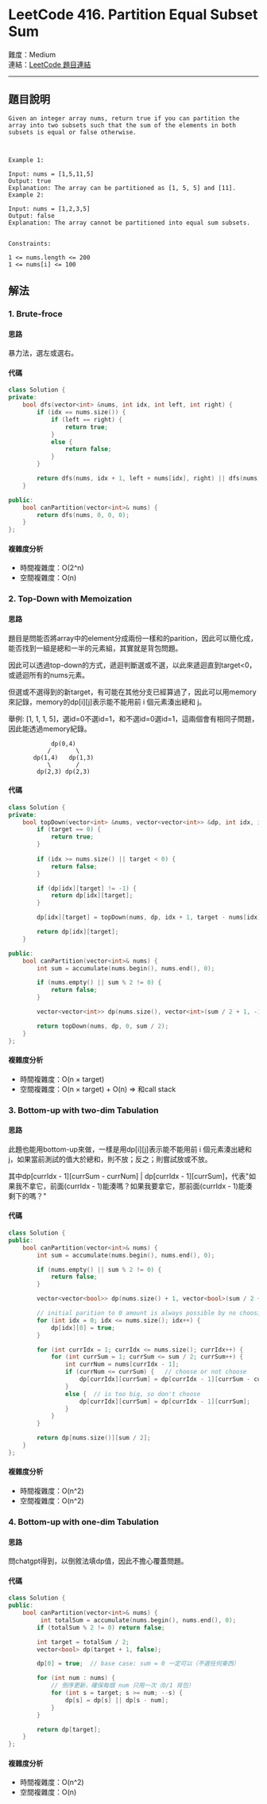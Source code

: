 # LeetCode 416. Partition Equal Subset Sum

難度：Medium  
連結：[LeetCode 題目連結](https://leetcode.com/problems/partition-equal-subset-sum/description/)

---

## 題目說明
    
    Given an integer array nums, return true if you can partition the array into two subsets such that the sum of the elements in both subsets is equal or false otherwise.

 

    Example 1:

    Input: nums = [1,5,11,5]
    Output: true
    Explanation: The array can be partitioned as [1, 5, 5] and [11].
    Example 2:

    Input: nums = [1,2,3,5]
    Output: false
    Explanation: The array cannot be partitioned into equal sum subsets.
    

    Constraints:

    1 <= nums.length <= 200
    1 <= nums[i] <= 100

## 解法
### 1. Brute-froce
#### 思路

暴力法，選左或選右。
   
#### 代碼
```c++
class Solution {
private:
    bool dfs(vector<int> &nums, int idx, int left, int right) {
        if (idx == nums.size()) {
            if (left == right) {
                return true;
            }
            else {
                return false;
            }
        }

        return dfs(nums, idx + 1, left + nums[idx], right) || dfs(nums, idx + 1, left, right + nums[idx]);
    }

public:
    bool canPartition(vector<int>& nums) {
        return dfs(nums, 0, 0, 0);
    }
};
```

#### 複雜度分析

- 時間複雜度：O(2^n)
- 空間複雜度：O(n)

### 2. Top-Down with Memoization
#### 思路

題目是問能否將array中的element分成兩份一樣和的parition，因此可以簡化成，能否找到一組是總和一半的元素組，其實就是背包問題。

因此可以透過top-down的方式，遞迴判斷選或不選，以此來遞迴直到target<0，或遞迴所有的nums元素。

但選或不選得到的新target，有可能在其他分支已經算過了，因此可以用memory來記錄，memory的dp[i][j]表示能不能用前 i 個元素湊出總和 j。

舉例: [1, 1, 1, 5]，選id=0不選id=1，和不選id=0選id=1，這兩個會有相同子問題，因此能透過memory紀錄。

                dp(0,4)
               /       \
           dp(1,4)   dp(1,3)
               \       /
            dp(2,3) dp(2,3)
#### 代碼
```c++
class Solution {
private:
    bool topDown(vector<int> &nums, vector<vector<int>> &dp, int idx, int target) {
        if (target == 0) {
            return true;
        }
        
        if (idx >= nums.size() || target < 0) {
            return false;
        }

        if (dp[idx][target] != -1) {
            return dp[idx][target];
        }

        dp[idx][target] = topDown(nums, dp, idx + 1, target - nums[idx]) || topDown(nums, dp, idx + 1, target);

        return dp[idx][target];
    }

public:
    bool canPartition(vector<int>& nums) {
        int sum = accumulate(nums.begin(), nums.end(), 0);

        if (nums.empty() || sum % 2 != 0) {
            return false;
        }

        vector<vector<int>> dp(nums.size(), vector<int>(sum / 2 + 1, -1));

        return topDown(nums, dp, 0, sum / 2);
    }
};
```

#### 複雜度分析

- 時間複雜度：O(n × target)
- 空間複雜度：O(n × target) + O(n) => 和call stack

### 3. Bottom-up with two-dim Tabulation
#### 思路

此題也能用bottom-up來做，一樣是用dp[i][j]表示能不能用前 i 個元素湊出總和 j，如果當前測試的值大於總和，則不放；反之；則嘗試放或不放。

其中dp[currIdx - 1][currSum - currNum] | dp[currIdx - 1][currSum]，代表"如果我不拿它，前面(currIdx - 1)能湊嗎？如果我要拿它，那前面(currIdx - 1)能湊剩下的嗎？"
   
#### 代碼
```c++
class Solution {
public:
    bool canPartition(vector<int>& nums) {
        int sum = accumulate(nums.begin(), nums.end(), 0);

        if (nums.empty() || sum % 2 != 0) {
            return false;
        }

        vector<vector<bool>> dp(nums.size() + 1, vector<bool>(sum / 2 + 1, false));

        // initial parition to 0 amount is always possible by no choosing current number
        for (int idx = 0; idx <= nums.size(); idx++) {
            dp[idx][0] = true;
        }

        for (int currIdx = 1; currIdx <= nums.size(); currIdx++) {
            for (int currSum = 1; currSum <= sum / 2; currSum++) {
                int currNum = nums[currIdx - 1];
                if (currNum <= currSum) {   // choose or not choose
                    dp[currIdx][currSum] = dp[currIdx - 1][currSum - currNum] || dp[currIdx - 1][currSum];
                }
                else {  // is too big, so don't choose
                    dp[currIdx][currSum] = dp[currIdx - 1][currSum];
                }
            }
        }

        return dp[nums.size()][sum / 2];
    }
};
```

#### 複雜度分析

- 時間複雜度：O(n^2)
- 空間複雜度：O(n^2)

### 4. Bottom-up with one-dim Tabulation
#### 思路

問chatgpt得到，以倒敘法填dp值，因此不擔心覆蓋問題。
   
#### 代碼
```c++
class Solution {
public:
    bool canPartition(vector<int>& nums) {
         int totalSum = accumulate(nums.begin(), nums.end(), 0);
        if (totalSum % 2 != 0) return false;

        int target = totalSum / 2;
        vector<bool> dp(target + 1, false);

        dp[0] = true;  // base case: sum = 0 一定可以（不選任何東西）

        for (int num : nums) {
            // 倒序更新，確保每個 num 只用一次（0/1 背包）
            for (int s = target; s >= num; --s) {
                dp[s] = dp[s] || dp[s - num];
            }
        }

        return dp[target];
    }
};
```

#### 複雜度分析

- 時間複雜度：O(n^2)
- 空間複雜度：O(n)

